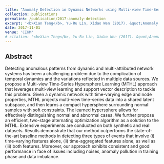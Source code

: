 ```yaml
---
title: "Anomaly Detection in Dynamic Networks using Multi-view Time-Series Hypersphere Learning"
collection: publications
permalink: /publication/2017-anomaly-detection
excerpt: '<b>Xian Teng</b>, Yu-Ru Lin, Xidao Wen (2017). &quot;Anomaly Detection in Dynamic Networks using Multi-view Time-Series Hypersphere Learnin.&quot; <i>CIKM 2017</i>. ([link](https://doi.org/10.1145/3132847.3132964), [pdf](/files/pdf/research/2017-anomaly-detection.pdf), [github](https://github.com/picsolab/Anomaly_Detection_MTHL))'
date: 2017-11-01
venue: 'CIKM'
# citation: '<b>Xian Teng</b>, Yu-Ru Lin, Xidao Wen (2017). &quot;Anomaly Detection in Dynamic Networks using Multi-view Time-Series Hypersphere Learnin.&quot; <i>CIKM 2017</i>. doi.org/10.1145/3132847.3132964'
---
```


   


## Abstract
Detecting anomalous patterns from dynamic and multi-attributed network systems has been a challenging problem due to the complication of temporal dynamics and the variations reflected in multiple data sources. We propose a Multi-view Time-Series Hypersphere Learning (MTHL) approach that leverages multi-view learning and support vector description to tackle this problem. Given a dynamic network with time-varying edge and node properties, MTHL projects multi-view time-series data into a shared latent subspace, and then learns a compact hypersphere surrounding normal samples with soft constraints. The learned hypersphere allows for effectively distinguishing normal and abnormal cases. We further propose an efficient, two-stage alternating optimization algorithm as a solution to the MTHL. Extensive experiments are conducted on both synthetic and real datasets. Results demonstrate that our method outperforms the state-of-the-art baseline methods in detecting three types of events that involve (i) time-varying features alone, (ii) time-aggregated features alone, as well as (iii) both features. Moreover, our approach exhibits consistent and good performance in face of issues including noises, anomaly pollution in training phase and data imbalance.
